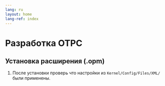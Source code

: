 ```yaml
---
lang: ru
layout: home
lang-ref: index
---
```


# Разработка ОТРС

## Установка расширения (.opm)

1. После установки проверь что настройки из `Kernel/Config/Files/XML/` были
   применены.
